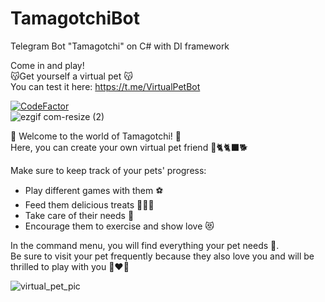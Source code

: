 # TamagotchiBot
Telegram Bot "Tamagotchi" on C# with DI framework 

Come in and play!   
😽Get yourself a virtual pet 😽     
You can test it here: https://t.me/VirtualPetBot

[![CodeFactor](https://www.codefactor.io/repository/github/vladisl0ve/tamagotchibot/badge)](https://www.codefactor.io/repository/github/vladisl0ve/tamagotchibot)  
![ezgif com-resize (2)](https://user-images.githubusercontent.com/36882979/231561742-0ae3efdb-6991-4ccc-8bb1-99693bc56da4.gif)

🌈 Welcome to the world of Tamagotchi! 🌈   
Here, you can create your own virtual pet friend 🐩🐈🐈‍⬛🐕   

Make sure to keep track of your pets' progress:
- Play different games with them ⚽️
- Feed them delicious treats 🍕🍳🍫
- Take care of their needs 🍼
- Encourage them to exercise and show love 😻


In the command menu, you will find everything your pet needs 🌻.    
Be sure to visit your pet frequently because they also love you and will be thrilled to play with you 🤍❤️🤍    

![virtual_pet_pic](https://user-images.githubusercontent.com/36882979/231563243-77320f43-e1fe-4397-817e-57065d386870.png)
